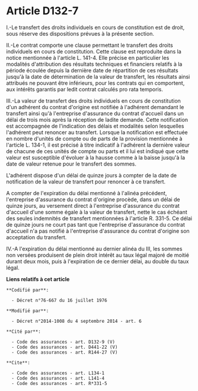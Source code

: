 # Article D132-7

I.-Le transfert des droits individuels en cours de constitution est de droit, sous réserve des dispositions prévues à la
présente section. 

II.-Le contrat comporte une clause permettant le transfert des droits individuels en cours de constitution. Cette clause est
reproduite dans la notice mentionnée à l'article L. 141-4. Elle précise en particulier les modalités d'attribution des
résultats techniques et financiers relatifs à la période écoulée depuis la dernière date de répartition de ces résultats
jusqu'à la date de détermination de la valeur de transfert, les résultats ainsi attribués ne pouvant être inférieurs, pour
les contrats qui en comportent, aux intérêts garantis par ledit contrat calculés pro rata temporis. 

III.-La valeur de transfert des droits individuels en cours de constitution d'un adhérent du contrat d'origine est notifiée à
l'adhérent demandant le transfert ainsi qu'à l'entreprise d'assurance du contrat d'accueil dans un délai de trois mois après
la réception de ladite demande. Cette notification est accompagnée de l'indication des délais et modalités selon lesquelles
l'adhérent peut renoncer au transfert. Lorsque la notification est effectuée en nombre d'unités de compte ou de parts de la
provision mentionnée à l'article L. 134-1, il est précisé à titre indicatif à l'adhérent la dernière valeur de chacune de ces
unités de compte ou parts et il lui est indiqué que cette valeur est susceptible d'évoluer à la hausse comme à la baisse
jusqu'à la date de valeur retenue pour le transfert des sommes. 

L'adhérent dispose d'un délai de quinze jours à compter de la date de notification de la valeur de transfert pour renoncer à
ce transfert. 

A compter de l'expiration du délai mentionné à l'alinéa précédent, l'entreprise d'assurance du contrat d'origine procède,
dans un délai de quinze jours, au versement direct à l'entreprise d'assurance du contrat d'accueil d'une somme égale à la
valeur de transfert, nette le cas échéant des seules indemnités de transfert mentionnées à l'article R. 331-5. Ce délai de
quinze jours ne court pas tant que l'entreprise d'assurance du contrat d'accueil n'a pas notifié à l'entreprise d'assurance
du contrat d'origine son acceptation du transfert. 

IV.-A l'expiration du délai mentionné au dernier alinéa du III, les sommes non versées produisent de plein droit intérêt au
taux légal majoré de moitié durant deux mois, puis à l'expiration de ce dernier délai, au double du taux légal.

**Liens relatifs à cet article**

	**Codifié par**:

	  - Décret n°76-667 du 16 juillet 1976

	**Modifié par**:

	  - Décret n°2014-1008 du 4 septembre 2014 - art. 6

	**Cité par**:

	  - Code des assurances - art. D132-9 (V)
	  - Code des assurances - art. D441-22 (V)
	  - Code des assurances - art. R144-27 (V)

	**Cite**:

	  - Code des assurances - art. L134-1
	  - Code des assurances - art. L141-4
	  - Code des assurances - art. R*331-5
